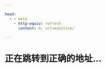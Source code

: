 ```yaml
---

head:
  - - meta
    - http-equiv: refresh
      content: 0; url=mainline/

---
```


# 正在跳转到正确的地址...
